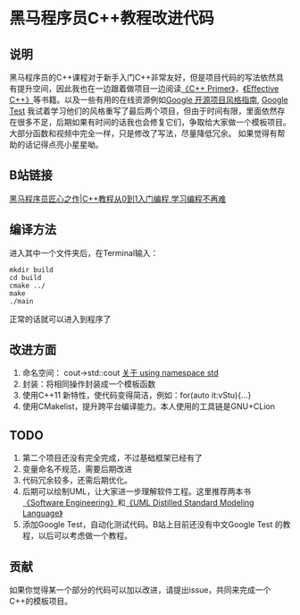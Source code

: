 # 黑马程序员C++教程改进代码
## 说明
黑马程序员的C++课程对于新手入门C++非常友好，但是项目代码的写法依然具有提升空间，因此我也在一边跟着做项目一边阅读[《C++ Primer》](https://item.jd.com/11306138.html)，[《Effective C++》](https://item.jd.com/10393318.html)等书籍。以及一些有用的在线资源例如[Google 开源项目风格指南](https://zh-google-styleguide.readthedocs.io/en/latest/contents/), [Google Test](https://google.github.io/googletest/) 我试着学习他们的风格重写了最后两个项目，但由于时间有限，里面依然存在很多不足，后期如果有时间的话我也会修复它们，争取给大家做一个模板项目。大部分函数和视频中完全一样，只是修改了写法，尽量降低冗余。 如果觉得有帮助的话记得点亮小星星呦。
## B站链接
[黑马程序员匠心之作|C++教程从0到1入门编程,学习编程不再难](https://www.bilibili.com/video/BV1et411b73Z)

## 编译方法

进入其中一个文件夹后，在Terminal输入：
~~~
mkdir build
cd build
cmake ../
make
./main
~~~
正常的话就可以进入到程序了

## 改进方面
1. 命名空间： cout->std::cout [关于 using namespace std](https://stackoverflow.com/questions/1452721/why-is-using-namespace-std-considered-bad-practice)
2. 封装：将相同操作封装成一个模板函数
3. 使用C++11 新特性，使代码变得简洁，例如：for(auto it:vStu){...}
4. 使用CMakelist，提升跨平台编译能力。本人使用的工具链是GNU+CLion

## TODO
1. 第二个项目还没有完全完成，不过基础框架已经有了
2. 变量命名不规范，需要后期改进
3. 代码冗余较多，还需后期优化。
4. 后期可以绘制UML，让大家进一步理解软件工程。这里推荐两本书[《Software Engineering》](https://www.oreilly.com/library/view/software-engineering-10th/9780137586691/)和[《UML Distilled Standard Modeling Language》](https://www.amazon.ca/UML-Distilled-Standard-Modeling-Language/dp/0321193687)
5. 添加Google Test，自动化测试代码。B站上目前还没有中文Google Test 的教程，以后可以考虑做一个教程。

## 贡献
如果你觉得某一个部分的代码可以加以改进，请提出issue，共同来完成一个C++的模板项目。
